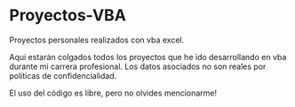 # Proyectos-VBA
Proyectos personales realizados con vba excel.


Aquí estarán colgados todos los proyectos que he ido desarrollando en vba durante mi carrera profesional.
Los datos asociados no son reales por políticas de confidencialidad.

El uso del código es libre, pero no olvides mencionarme!


